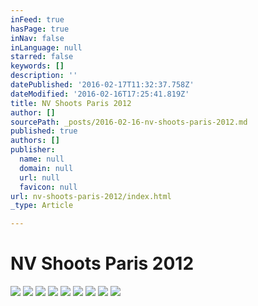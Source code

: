 ```yaml
---
inFeed: true
hasPage: true
inNav: false
inLanguage: null
starred: false
keywords: []
description: ''
datePublished: '2016-02-17T11:32:37.758Z'
dateModified: '2016-02-16T17:25:41.819Z'
title: NV Shoots Paris 2012
author: []
sourcePath: _posts/2016-02-16-nv-shoots-paris-2012.md
published: true
authors: []
publisher:
  name: null
  domain: null
  url: null
  favicon: null
url: nv-shoots-paris-2012/index.html
_type: Article

---
```

# NV Shoots Paris 2012
![](https://the-grid-user-content.s3-us-west-2.amazonaws.com/24ba1a08-29eb-4c1e-9f0d-9b0770ab19e8.jpg)
![](https://the-grid-user-content.s3-us-west-2.amazonaws.com/7bd7f508-c959-4e8a-8e6e-94d3dae12c51.jpg)
![](https://the-grid-user-content.s3-us-west-2.amazonaws.com/645ffd2f-ad25-4aa4-96d2-d86d48368e00.jpg)
![](https://the-grid-user-content.s3-us-west-2.amazonaws.com/6ff1cb6e-85e8-40f6-ad99-be7c20f98743.jpg)
![](https://the-grid-user-content.s3-us-west-2.amazonaws.com/ab16d318-4b86-4c26-b093-4db68b44d9d4.jpg)
![](https://the-grid-user-content.s3-us-west-2.amazonaws.com/4d8da6fe-72cc-48bb-864d-2ae63da1ab36.jpg)
![](https://the-grid-user-content.s3-us-west-2.amazonaws.com/e30ab3cd-beb4-447c-b367-81a08a819bda.jpg)
![](https://the-grid-user-content.s3-us-west-2.amazonaws.com/1373e814-be70-4363-8874-2d016e831f04.jpg)
![](https://the-grid-user-content.s3-us-west-2.amazonaws.com/54581ba8-8440-47fa-9105-3d227d6ea88c.jpg)